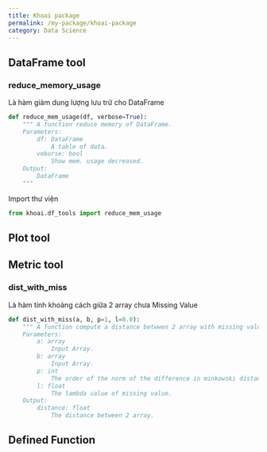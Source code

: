 ```yaml
---
title: Khoai package
permalink: /my-package/khoai-package
category: Data Science
---
```

## DataFrame tool
### reduce_memory_usage
Là hàm giảm dung lượng lưu trữ cho DataFrame
```python
def reduce_mem_usage(df, verbose=True):
    """ A function reduce memory of DataFrame.
    Parameters:
        df: DataFrame
			A table of data.
        veborse: bool
			Show mem. usage decreased.
    Output:
        DataFrame
    """
```
Import thư viện
```python
from khoai.df_tools import reduce_mem_usage
```
## Plot tool

## Metric tool
### dist_with_miss
Là hàm tính khoảng cách giữa 2 array chưa Missing Value
```python
def dist_with_miss(a, b, p=1, l=0.0):
    """ A function compute a distance betwwen 2 array with missing value.
    Parameters:
		a: array
			Input Array.	
		b: array
			Input Array.
		p: int
			The order of the norm of the difference in minkowski distance.
		l: float
			The lambda value of missing value.
    Output: 
		distance: float
			The distance between 2 array. 
```
## Defined Function 
